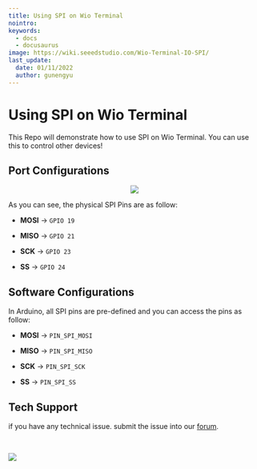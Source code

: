 ```yaml
---
title: Using SPI on Wio Terminal
nointro:
keywords:
  - docs
  - docusaurus
image: https://wiki.seeedstudio.com/Wio-Terminal-IO-SPI/
last_update:
  date: 01/11/2022
  author: gunengyu
---
```

# Using SPI on Wio Terminal

This Repo will demonstrate how to use SPI on Wio Terminal. You can use this to control other devices!

## Port Configurations

<div align="center"><img width={600} src="https://files.seeedstudio.com/wiki/Wio-Terminal/img/Xnip2020-03-03_12-28-09.jpg" /></div>


As you can see, the physical SPI Pins are as follow:

- **MOSI** -> `GPIO 19`

- **MISO** -> `GPIO 21`

- **SCK** -> `GPIO 23`

- **SS** -> `GPIO 24`

## Software Configurations

In Arduino, all SPI pins are pre-defined and you can access the pins as follow:

- **MOSI** -> `PIN_SPI_MOSI`

- **MISO** -> `PIN_SPI_MISO`

- **SCK** -> `PIN_SPI_SCK`

- **SS** -> `PIN_SPI_SS`

## Tech Support
 if you have any technical issue.  submit the issue into our [forum](http://forum.seeedstudio.com/). 
<div>
  <br /><p style={{textAlign: 'center'}}><a href="https://www.seeedstudio.com/act-4.html?utm_source=wiki&utm_medium=wikibanner&utm_campaign=newproducts" target="_blank"><img src="https://files.seeedstudio.com/wiki/Wiki_Banner/new_product.jpg" /></a></p>
</div>